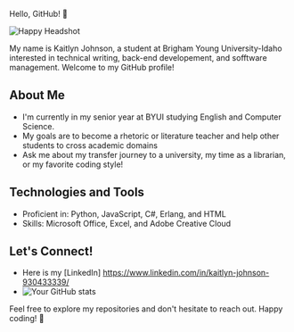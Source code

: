 Hello, GitHub! 👋

![Happy Headshot](https://github.com/user-attachments/assets/07df5506-248b-451d-aded-a4856ed709d7)


My name is Kaitlyn Johnson, a student at Brigham Young University-Idaho interested in technical writing, back-end developement, and sofftware management.
Welcome to my GitHub profile!

## About Me

- I'm currently in my senior year at BYUI studying English and Computer Science.
- My goals are to become a rhetoric or literature teacher and help other students to cross academic domains
- Ask me about my transfer journey to a university, my time as a librarian, or my favorite coding style!

## Technologies and Tools

- Proficient in: Python, JavaScript, C#, Erlang, and HTML
- Skills: Microsoft Office, Excel, and Adobe Creative Cloud

## Let's Connect!

- Here is my [LinkedIn] https://www.linkedin.com/in/kaitlyn-johnson-930433339/
- ![Your GitHub stats](https://github-readme-stats.vercel.app/api?/KateTheGreat22/KateTheGreat22&show_icons=true&theme=radical)


Feel free to explore my repositories and don't hesitate to reach out. Happy coding! 🚀
